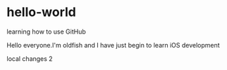# hello-world
learning how to use GitHub

Hello everyone.I'm oldfish and I have just begin to learn iOS development

local changes 2
